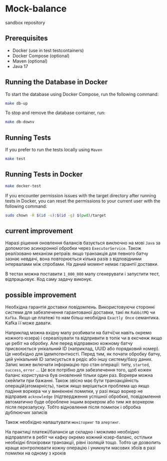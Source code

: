 # Mock-balance
sandbox repository

## Prerequisites
- Docker (use in test testcontainers)
- Docker Compose (optional)
- Maven (optional)
- Java 17

## Running the Database in Docker
To start the database using Docker Compose, run the following command:
```bash
make db-up
```

To stop and remove the database container, run:
```bash
make db-downv
```

## Running Tests
If you prefer to run the tests locally using `Maven`
```bash
make test
```
## Running Tests in Docker
```bash
make docker-test
```
If you encounter permission issues with the target directory after running tests in Docker,
you can reset the permissions to your current user with the following command:
```bash
sudo chown -R $(id -u):$(id -g) $(pwd)/target
```

## current improvement

Наразі рішення оновлення балансів базується виключно на мові `Java` за допомогою асинхронної 
обробки через `ExecutorService`. Також реалізовано механізм ретраїв: якщо транзакція для певного
батчу зазнає невдачі, вона повторюється кілька разів з відповідними
інтервалами між спробами. На даний момент немає гарантії доставки.

В тестах можна поставити `1_000_000` мапу сгенерувати і запустити тест, відпрацьовує. Код саму задачу виконує.

## possible improvement

Необхідна гарантія доставки повідомлень. Використовуючи сторонні
системи для забезпечення гарантованої доставки, такі як `RabbitMQ` чи `Kafka`.
Якщо це платежі  то нам більш необхідна `Exactly Once` семантика.
Kafka її може давати. 

Наприклад можна вхідну мапу розбивати на батчі(чи навіть окремо кожного юзера) і сереалізувати та відпривити в топік чи в ексченж якщо це ребіт на обробку. 
Але перед відправкою кожному батчу присвоюється унікальний ID (наприклад, UUID або порядковий номер). Це 
необхідно для ідемпотентності. Перед тим, як почати обробку батчу, цей унікальний ID записується в редіс або іншу систему/базу даних.
Запис може включати інформацію про стан операції: типу, `started`, `success`, `error` ...
Це все потрібно для забезпечення того, щоб кожен баланс користувача був оновлений тільки один раз.
Воркери можна скейлити при бажанні. Також звісно має бути транзакційність операцій(атомарність), також якщо вирішється проблема що якщо падіння
воркера чи у винекнені помилки, у разі якщо воркер не відправив `acknowledge` (підтвердження успішної обробки),
повідомлення автоматично буде оброблене іншим воркером або тим же воркером після перезапуску. Тобто відновлення після помилок і обробка дублюючих записів

Також необхідно налаштувати `моніторинг` та `алертинг`. 

На практиці платежі/баланси це складно і можливо необхідно відправляти в ребіт чи кафку 
окремо кожний юзер-баланс, остільки необхідні блокіровки транзакції, рівні ізоляцій тощо. Тобто
це дозволить краще контролювати кожну операцію і уникнути масових збоїв в разі помилки на одному з кроків